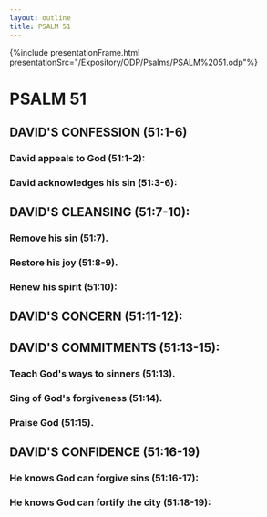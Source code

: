 ```yaml
---
layout: outline
title: PSALM 51
---
```

{%include presentationFrame.html presentationSrc="/Expository/ODP/Psalms/PSALM%2051.odp"%}

# PSALM 51 
## DAVID\'S CONFESSION (51:1-6) 
###  David appeals to God (51:1-2): 
###  David acknowledges his sin (51:3-6): 
## DAVID\'S CLEANSING (51:7-10): 
###  Remove his sin (51:7). 
###  Restore his joy (51:8-9). 
###  Renew his spirit (51:10): 
## DAVID\'S CONCERN (51:11-12): 
## DAVID\'S COMMITMENTS (51:13-15): 
###  Teach God\'s ways to sinners (51:13). 
###  Sing of God\'s forgiveness (51:14). 
###  Praise God (51:15). 
## DAVID\'S CONFIDENCE (51:16-19) 
###  He knows God can forgive sins (51:16-17): 
###  He knows God can fortify the city (51:18-19): 
